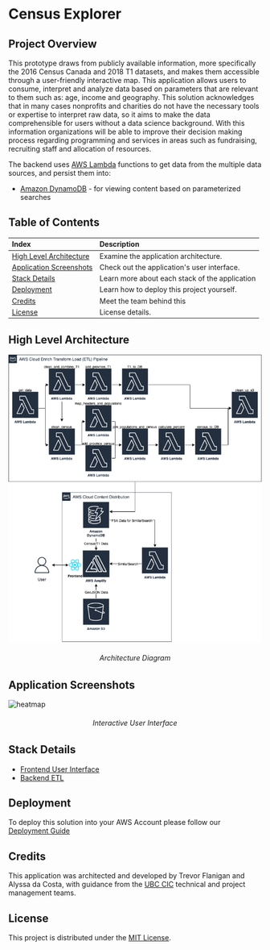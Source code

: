 # Census Explorer

## Project Overview

This prototype draws from publicly available information, more specifically the 2016 Census Canada and 2018 T1 datasets, and makes them accessible through a user-friendly interactive map. This application allows users to consume, interpret and analyze data based on parameters that are relevant to them such as: age, income and geography. This solution acknowledges that in many cases nonprofits and charities do not have the necessary tools or expertise to interpret raw data, so it aims to make the data comprehensible for users without a data science background. With this information organizations will be able to improve their decision making process regarding programming and services in areas such as fundraising, recruiting staff and allocation of resources.

The backend uses [AWS Lambda](https://aws.amazon.com/lambda/) functions to get data from the multiple data
sources, and persist them into:

- [Amazon DynamoDB](https://aws.amazon.com/dynamodb/) - for viewing content based on parameterized searches

## Table of Contents

| Index                                               | Description                                    |
| :-------------------------------------------------- | :--------------------------------------------- |
| [High Level Architecture](#high-level-architecture) | Examine the application architecture.          |
| [Application Screenshots](#application-screenshots) | Check out the application's user interface.    |
| [Stack Details](#stack-details)                     | Learn more about each stack of the application |
| [Deployment](#deployment)                           | Learn how to deploy this project yourself.     |
| [Credits](#credits)                                 | Meet the team behind this                      |
| [License](#license)                                 | License details.                               |

## High Level Architecture

![alt text](docs/ArchitectureDiagram.png)

<h6 align="center">Architecture Diagram</h6>

## Application Screenshots

![heatmap](./docs/screenshots/mainUI.png)

<h6 align="center">Interactive User Interface</h6>

## Stack Details

- [Frontend User Interface](./docs/FrontendArchitecture.md)
- [Backend ETL](./docs/BackendETL.md)

## Deployment

To deploy this solution into your AWS Account please follow our [Deployment Guide](docs/DeploymentGuide.md)

## Credits

This application was architected and developed by Trevor Flanigan and Alyssa da Costa, with guidance from the [UBC CIC](https://cic.ubc.ca/)
technical and project management teams.

## License

This project is distributed under the [MIT License](./LICENSE).
